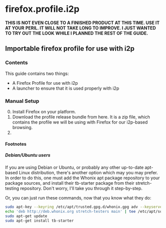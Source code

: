 # firefox.profile.i2p

**THIS IS NOT EVEN CLOSE TO A FINISHED PRODUCT AT THIS TIME. USE IT AT YOUR**
**PERIL. IT WILL NOT TAKE LONG TO IMPROVE. I JUST WANTED TO TRY OUT THE LOOK**
**WHILE I PLANNED THE REST OF THE GUIDE.**

## Importable firefox profile for use with i2p

### Contents

This guide contains two things:

  * A Firefox Profile for use with i2p
  * A launcher to ensure that it is used properly with i2p

### Manual Setup

  0. Install Firefox on your platform.
  1. Download the profile release bundle from here. It is a zip file, which
  contains the profile we will be using with Firefox for our i2p-based browsing.
  2.

#### Footnotes

##### Debian/Ubuntu users

If you are using Debian or Ubuntu, or probably any other up-to-date apt-based
Linux distribution, there's another option which may you may prefer. In order to
do this, one must add the Whonix apt package repository to your package sources,
and install their tb-starter package from their stretch-testing repository.
Don't worry, I'll take you through it step-by-step.



Or, you can just run these commands, now that you know what they do:

```sh
sudo apt-key --keyring /etc/apt/trusted.gpg.d/whonix.gpg adv --keyserver hkp://ipv4.pool.sks-keyservers.net:80 --recv-keys 916B8D99C38EAF5E8ADC7A2A8D66066A2EEACCDA
echo 'deb http://deb.whonix.org stretch-testers main' | tee /etc/apt/sources.list.d/whonix-testing.list # apt-transport-* season to taste
sudo apt-get update
sudo apt-get install tb-starter
```
